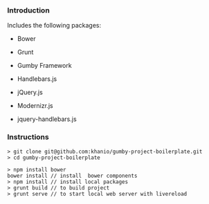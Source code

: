 ### Introduction

Includes the following packages:

- Bower
- Grunt
- Gumby Framework

- Handlebars.js
- jQuery.js
- Modernizr.js
- jquery-handlebars.js


### Instructions

	> git clone git@github.com:khanio/gumby-project-boilerplate.git
	> cd gumby-project-boilerplate

	> npm install bower
    bower install // install  bower components
	> npm install // install local packages
	> grunt build // to build project
	> grunt serve // to start local web server with livereload

